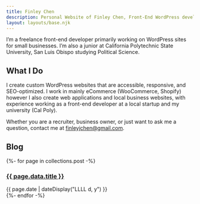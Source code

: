 ```yaml
---
title: Finley Chen
description: Personal Website of Finley Chen, Front-End WordPress developer. Currently taking freelance projects.
layout: layouts/base.njk
---
```

<p class="description">
I’m a freelance front-end developer primarily working on WordPress sites for small businesses.
I’m also a junior at California Polytechnic State University, San Luis Obispo studying Political Science.
</p>

## What I Do
I create custom WordPress websites that are accessible, responsive, and SEO-optimized. I work in mainly eCommerce (WooCommerce, Shopify) however I also create web applications and local business websites, with experience working as a front-end developer at a local startup and my university (Cal Poly). 

Whether you are a recruiter, business owner, or just want to ask me a question, contact me at <a href="mailto:finleyjchen@gmail.com">finleyjchen@gmail.com</a>.



## Blog 
<section class="listing">
{%- for page in collections.post -%}
  <article>
    <h3>
    <a href="{{ page.url }}">{{ page.data.title }}</a>
    </h3>
    <time datetime="{{ page.date }}">{{ page.date | dateDisplay("LLLL d, y") }}</time>
  </article>
{%- endfor -%}
</section>



<!-- <ul class="listing">
{%- for item in hawksworx.entries.slice(0,5) -%}
  <li>
    <a href="{{ item.link }}">{{ item.title }}</a>
  </li>
{%- endfor -%}
</ul> -->





